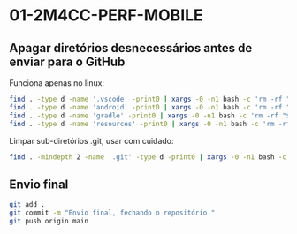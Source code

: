 # 01-2M4CC-PERF-MOBILE

## Apagar diretórios desnecessários antes de enviar para o GitHub

Funciona apenas no linux:

```bash
find . -type d -name '.vscode' -print0 | xargs -0 -n1 bash -c 'rm -rf "$0"'
find . -type d -name 'android' -print0 | xargs -0 -n1 bash -c 'rm -rf "$0"'
find . -type d -name 'gradle' -print0 | xargs -0 -n1 bash -c 'rm -rf "$0"'
find . -type d -name 'resources' -print0 | xargs -0 -n1 bash -c 'rm -rf "$0"'
```

Limpar sub-diretórios .git, usar com cuidado:

```bash
find . -mindepth 2 -name '.git' -type d -print0 | xargs -0 -n1 bash -c 'rm -rf "$0"'
```

## Envio final

```bash
git add .
git commit -m "Envio final, fechando o repositório."
git push origin main
```
